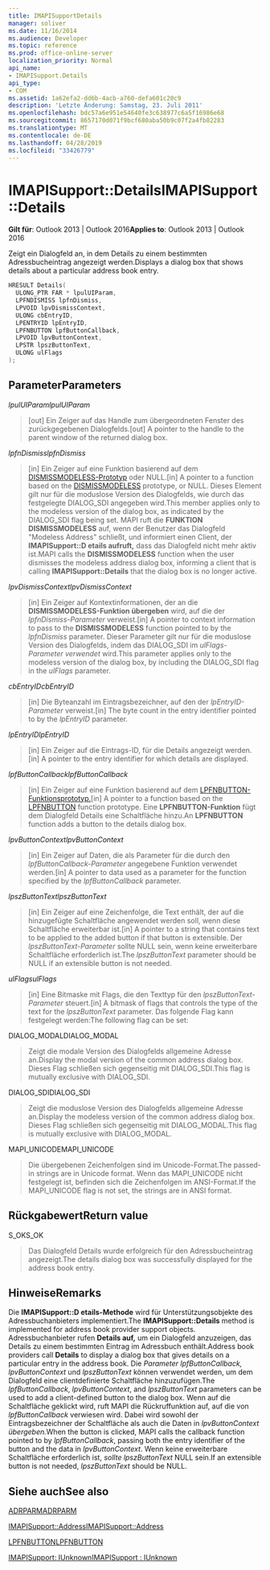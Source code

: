 ```yaml
---
title: IMAPISupportDetails
manager: soliver
ms.date: 11/16/2014
ms.audience: Developer
ms.topic: reference
ms.prod: office-online-server
localization_priority: Normal
api_name:
- IMAPISupport.Details
api_type:
- COM
ms.assetid: 1a62efa2-dd6b-4acb-a760-defa601c20c9
description: 'Letzte Änderung: Samstag, 23. Juli 2011'
ms.openlocfilehash: bdc57a6e951e54640fe3c638977c6a5f16986e68
ms.sourcegitcommit: 8657170d071f9bcf680aba50b9c07f2a4fb82283
ms.translationtype: MT
ms.contentlocale: de-DE
ms.lasthandoff: 04/28/2019
ms.locfileid: "33426779"
---
```

# <a name="imapisupportdetails"></a><span data-ttu-id="1c8d3-103">IMAPISupport::Details</span><span class="sxs-lookup"><span data-stu-id="1c8d3-103">IMAPISupport::Details</span></span>

  
  
<span data-ttu-id="1c8d3-104">**Gilt für**: Outlook 2013 | Outlook 2016</span><span class="sxs-lookup"><span data-stu-id="1c8d3-104">**Applies to**: Outlook 2013 | Outlook 2016</span></span> 
  
<span data-ttu-id="1c8d3-105">Zeigt ein Dialogfeld an, in dem Details zu einem bestimmten Adressbucheintrag angezeigt werden.</span><span class="sxs-lookup"><span data-stu-id="1c8d3-105">Displays a dialog box that shows details about a particular address book entry.</span></span>
  
```cpp
HRESULT Details(
  ULONG_PTR FAR * lpulUIParam,
  LPFNDISMISS lpfnDismiss,
  LPVOID lpvDismissContext,
  ULONG cbEntryID,
  LPENTRYID lpEntryID,
  LPFNBUTTON lpfButtonCallback,
  LPVOID lpvButtonContext,
  LPSTR lpszButtonText,
  ULONG ulFlags
);
```

## <a name="parameters"></a><span data-ttu-id="1c8d3-106">Parameter</span><span class="sxs-lookup"><span data-stu-id="1c8d3-106">Parameters</span></span>

 <span data-ttu-id="1c8d3-107">_lpulUIParam_</span><span class="sxs-lookup"><span data-stu-id="1c8d3-107">_lpulUIParam_</span></span>
  
> <span data-ttu-id="1c8d3-108">[out] Ein Zeiger auf das Handle zum übergeordneten Fenster des zurückgegebenen Dialogfelds.</span><span class="sxs-lookup"><span data-stu-id="1c8d3-108">[out] A pointer to the handle to the parent window of the returned dialog box.</span></span>
    
 <span data-ttu-id="1c8d3-109">_lpfnDismiss_</span><span class="sxs-lookup"><span data-stu-id="1c8d3-109">_lpfnDismiss_</span></span>
  
> <span data-ttu-id="1c8d3-110">[in] Ein Zeiger auf eine Funktion basierend auf dem [DISMISSMODELESS-Prototyp](dismissmodeless.md) oder NULL.</span><span class="sxs-lookup"><span data-stu-id="1c8d3-110">[in] A pointer to a function based on the [DISMISSMODELESS](dismissmodeless.md) prototype, or NULL.</span></span> <span data-ttu-id="1c8d3-111">Dieses Element gilt nur für die moduslose Version des Dialogfelds, wie durch das festgelegte DIALOG_SDI angegeben wird.</span><span class="sxs-lookup"><span data-stu-id="1c8d3-111">This member applies only to the modeless version of the dialog box, as indicated by the DIALOG_SDI flag being set.</span></span> <span data-ttu-id="1c8d3-112">MAPI ruft die **FUNKTION DISMISSMODELESS** auf, wenn der Benutzer das Dialogfeld "Modeless Address" schließt, und informiert einen Client, der **IMAPISupport::D etails aufruft,** dass das Dialogfeld nicht mehr aktiv ist.</span><span class="sxs-lookup"><span data-stu-id="1c8d3-112">MAPI calls the **DISMISSMODELESS** function when the user dismisses the modeless address dialog box, informing a client that is calling **IMAPISupport::Details** that the dialog box is no longer active.</span></span> 
    
 <span data-ttu-id="1c8d3-113">_lpvDismissContext_</span><span class="sxs-lookup"><span data-stu-id="1c8d3-113">_lpvDismissContext_</span></span>
  
> <span data-ttu-id="1c8d3-114">[in] Ein Zeiger auf Kontextinformationen, der an die **DISMISSMODELESS-Funktion übergeben** wird, auf die der  _lpfnDismiss-Parameter_ verweist.</span><span class="sxs-lookup"><span data-stu-id="1c8d3-114">[in] A pointer to context information to pass to the **DISMISSMODELESS** function pointed to by the  _lpfnDismiss_ parameter.</span></span> <span data-ttu-id="1c8d3-115">Dieser Parameter gilt nur für die moduslose Version des Dialogfelds, indem das DIALOG_SDI im  _ulFlags-Parameter verwendet_ wird.</span><span class="sxs-lookup"><span data-stu-id="1c8d3-115">This parameter applies only to the modeless version of the dialog box, by including the DIALOG_SDI flag in the  _ulFlags_ parameter.</span></span> 
    
 <span data-ttu-id="1c8d3-116">_cbEntryID_</span><span class="sxs-lookup"><span data-stu-id="1c8d3-116">_cbEntryID_</span></span>
  
> <span data-ttu-id="1c8d3-117">[in] Die Byteanzahl im Eintragsbezeichner, auf den der  _lpEntryID-Parameter_ verweist.</span><span class="sxs-lookup"><span data-stu-id="1c8d3-117">[in] The byte count in the entry identifier pointed to by the  _lpEntryID_ parameter.</span></span> 
    
 <span data-ttu-id="1c8d3-118">_lpEntryID_</span><span class="sxs-lookup"><span data-stu-id="1c8d3-118">_lpEntryID_</span></span>
  
> <span data-ttu-id="1c8d3-119">[in] Ein Zeiger auf die Eintrags-ID, für die Details angezeigt werden.</span><span class="sxs-lookup"><span data-stu-id="1c8d3-119">[in] A pointer to the entry identifier for which details are displayed.</span></span>
    
 <span data-ttu-id="1c8d3-120">_lpfButtonCallback_</span><span class="sxs-lookup"><span data-stu-id="1c8d3-120">_lpfButtonCallback_</span></span>
  
> <span data-ttu-id="1c8d3-121">[in] Ein Zeiger auf eine Funktion basierend auf dem [LPFNBUTTON-Funktionsprototyp.](lpfnbutton.md)</span><span class="sxs-lookup"><span data-stu-id="1c8d3-121">[in] A pointer to a function based on the [LPFNBUTTON](lpfnbutton.md) function prototype.</span></span> <span data-ttu-id="1c8d3-122">Eine **LPFNBUTTON-Funktion** fügt dem Dialogfeld Details eine Schaltfläche hinzu.</span><span class="sxs-lookup"><span data-stu-id="1c8d3-122">An **LPFNBUTTON** function adds a button to the details dialog box.</span></span> 
    
 <span data-ttu-id="1c8d3-123">_lpvButtonContext_</span><span class="sxs-lookup"><span data-stu-id="1c8d3-123">_lpvButtonContext_</span></span>
  
> <span data-ttu-id="1c8d3-124">[in] Ein Zeiger auf Daten, die als Parameter für die durch den  _lpfButtonCallback-Parameter_ angegebene Funktion verwendet werden.</span><span class="sxs-lookup"><span data-stu-id="1c8d3-124">[in] A pointer to data used as a parameter for the function specified by the  _lpfButtonCallback_ parameter.</span></span> 
    
 <span data-ttu-id="1c8d3-125">_lpszButtonText_</span><span class="sxs-lookup"><span data-stu-id="1c8d3-125">_lpszButtonText_</span></span>
  
> <span data-ttu-id="1c8d3-126">[in] Ein Zeiger auf eine Zeichenfolge, die Text enthält, der auf die hinzugefügte Schaltfläche angewendet werden soll, wenn diese Schaltfläche erweiterbar ist.</span><span class="sxs-lookup"><span data-stu-id="1c8d3-126">[in] A pointer to a string that contains text to be applied to the added button if that button is extensible.</span></span> <span data-ttu-id="1c8d3-127">Der  _lpszButtonText-Parameter_ sollte NULL sein, wenn keine erweiterbare Schaltfläche erforderlich ist.</span><span class="sxs-lookup"><span data-stu-id="1c8d3-127">The  _lpszButtonText_ parameter should be NULL if an extensible button is not needed.</span></span> 
    
 <span data-ttu-id="1c8d3-128">_ulFlags_</span><span class="sxs-lookup"><span data-stu-id="1c8d3-128">_ulFlags_</span></span>
  
> <span data-ttu-id="1c8d3-129">[in] Eine Bitmaske mit Flags, die den Texttyp für den  _lpszButtonText-Parameter_ steuert.</span><span class="sxs-lookup"><span data-stu-id="1c8d3-129">[in] A bitmask of flags that controls the type of the text for the  _lpszButtonText_ parameter.</span></span> <span data-ttu-id="1c8d3-130">Das folgende Flag kann festgelegt werden:</span><span class="sxs-lookup"><span data-stu-id="1c8d3-130">The following flag can be set:</span></span> 
    
<span data-ttu-id="1c8d3-131">DIALOG_MODAL</span><span class="sxs-lookup"><span data-stu-id="1c8d3-131">DIALOG_MODAL</span></span>
  
> <span data-ttu-id="1c8d3-132">Zeigt die modale Version des Dialogfelds allgemeine Adresse an.</span><span class="sxs-lookup"><span data-stu-id="1c8d3-132">Display the modal version of the common address dialog box.</span></span> <span data-ttu-id="1c8d3-133">Dieses Flag schließen sich gegenseitig mit DIALOG_SDI.</span><span class="sxs-lookup"><span data-stu-id="1c8d3-133">This flag is mutually exclusive with DIALOG_SDI.</span></span>
    
<span data-ttu-id="1c8d3-134">DIALOG_SDI</span><span class="sxs-lookup"><span data-stu-id="1c8d3-134">DIALOG_SDI</span></span>
  
>  <span data-ttu-id="1c8d3-135">Zeigt die moduslose Version des Dialogfelds allgemeine Adresse an.</span><span class="sxs-lookup"><span data-stu-id="1c8d3-135">Display the modeless version of the common address dialog box.</span></span> <span data-ttu-id="1c8d3-136">Dieses Flag schließen sich gegenseitig mit DIALOG_MODAL.</span><span class="sxs-lookup"><span data-stu-id="1c8d3-136">This flag is mutually exclusive with DIALOG_MODAL.</span></span> 
    
<span data-ttu-id="1c8d3-137">MAPI_UNICODE</span><span class="sxs-lookup"><span data-stu-id="1c8d3-137">MAPI_UNICODE</span></span> 
  
> <span data-ttu-id="1c8d3-138">Die übergebenen Zeichenfolgen sind im Unicode-Format.</span><span class="sxs-lookup"><span data-stu-id="1c8d3-138">The passed-in strings are in Unicode format.</span></span> <span data-ttu-id="1c8d3-139">Wenn das MAPI_UNICODE nicht festgelegt ist, befinden sich die Zeichenfolgen im ANSI-Format.</span><span class="sxs-lookup"><span data-stu-id="1c8d3-139">If the MAPI_UNICODE flag is not set, the strings are in ANSI format.</span></span>
    
## <a name="return-value"></a><span data-ttu-id="1c8d3-140">Rückgabewert</span><span class="sxs-lookup"><span data-stu-id="1c8d3-140">Return value</span></span>

<span data-ttu-id="1c8d3-141">S_OK</span><span class="sxs-lookup"><span data-stu-id="1c8d3-141">S_OK</span></span> 
  
> <span data-ttu-id="1c8d3-142">Das Dialogfeld Details wurde erfolgreich für den Adressbucheintrag angezeigt.</span><span class="sxs-lookup"><span data-stu-id="1c8d3-142">The details dialog box was successfully displayed for the address book entry.</span></span>
    
## <a name="remarks"></a><span data-ttu-id="1c8d3-143">Hinweise</span><span class="sxs-lookup"><span data-stu-id="1c8d3-143">Remarks</span></span>

<span data-ttu-id="1c8d3-144">Die **IMAPISupport::D etails-Methode** wird für Unterstützungsobjekte des Adressbuchanbieters implementiert.</span><span class="sxs-lookup"><span data-stu-id="1c8d3-144">The **IMAPISupport::Details** method is implemented for address book provider support objects.</span></span> <span data-ttu-id="1c8d3-145">Adressbuchanbieter rufen **Details auf,** um ein Dialogfeld anzuzeigen, das Details zu einem bestimmten Eintrag im Adressbuch enthält.</span><span class="sxs-lookup"><span data-stu-id="1c8d3-145">Address book providers call **Details** to display a dialog box that gives details on a particular entry in the address book.</span></span> <span data-ttu-id="1c8d3-146">Die  _Parameter lpfButtonCallback,_  _lpvButtonContext_ und  _lpszButtonText_ können verwendet werden, um dem Dialogfeld eine clientdefinierte Schaltfläche hinzuzufügen.</span><span class="sxs-lookup"><span data-stu-id="1c8d3-146">The  _lpfButtonCallback_,  _lpvButtonContext_, and  _lpszButtonText_ parameters can be used to add a client-defined button to the dialog box.</span></span> <span data-ttu-id="1c8d3-147">Wenn auf die Schaltfläche geklickt wird, ruft MAPI die Rückruffunktion auf, auf die von _lpfButtonCallback_ verwiesen wird. Dabei wird sowohl der Eintragsbezeichner der Schaltfläche als auch die Daten in _lpvButtonContext übergeben._</span><span class="sxs-lookup"><span data-stu-id="1c8d3-147">When the button is clicked, MAPI calls the callback function pointed to by  _lpfButtonCallback_, passing both the entry identifier of the button and the data in  _lpvButtonContext_.</span></span> <span data-ttu-id="1c8d3-148">Wenn keine erweiterbare Schaltfläche erforderlich ist,  _sollte lpszButtonText_ NULL sein.</span><span class="sxs-lookup"><span data-stu-id="1c8d3-148">If an extensible button is not needed,  _lpszButtonText_ should be NULL.</span></span> 
  
## <a name="see-also"></a><span data-ttu-id="1c8d3-149">Siehe auch</span><span class="sxs-lookup"><span data-stu-id="1c8d3-149">See also</span></span>



[<span data-ttu-id="1c8d3-150">ADRPARM</span><span class="sxs-lookup"><span data-stu-id="1c8d3-150">ADRPARM</span></span>](adrparm.md)
  
[<span data-ttu-id="1c8d3-151">IMAPISupport::Address</span><span class="sxs-lookup"><span data-stu-id="1c8d3-151">IMAPISupport::Address</span></span>](imapisupport-address.md)
  
[<span data-ttu-id="1c8d3-152">LPFNBUTTON</span><span class="sxs-lookup"><span data-stu-id="1c8d3-152">LPFNBUTTON</span></span>](lpfnbutton.md)
  
[<span data-ttu-id="1c8d3-153">IMAPISupport: IUnknown</span><span class="sxs-lookup"><span data-stu-id="1c8d3-153">IMAPISupport : IUnknown</span></span>](imapisupportiunknown.md)

